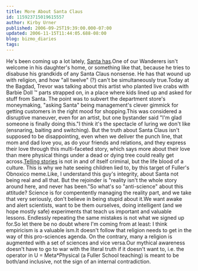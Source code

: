 ```yaml
---
title: More About Santa Claus
id: 115923715019615557
author: Kirby Urner
published: 2006-09-25T19:39:00.000-07:00
updated: 2006-11-15T11:44:05.688-08:00
blog: bizmo_diaries
tags: 
---
```


He's been coming up a lot lately, [Santa has](http://www.grunch.net/synergetics/aphiloview2.html).One of our Wanderers isn't welcome in his daughter's home, or something like that, because he tries to disabuse his grandkids of any Santa Claus nonsense. He has that wound up with religion, and how "all twelve" (?) can't be simultaneously true.Today at the Bagdad, Trevor was talking about this artist who planted live crabs with Barbie Doll ™ parts strapped on, in a place where kids lined up and asked for stuff from Santa. The point was to subvert the department store's moneymaking, "asking Santa" being management's clever gimmick for getting customers in the right mood for shopping.This was considered a disruptive maneuver, even for an artist, but one bystander said "I'm glad someone is finally doing this."I think it's the spectacle of luring we don't like (ensnaring, baiting and switching). But the truth about Santa Claus isn't supposed to be disappointing, even when we deliver the punch line, that mom and dad love you, as do your friends and relations, and they express their love through this multi-faceted story, which says more about their love than mere physical things under a dead or dying tree could really get across.[Telling stories](http://mybizmo.blogspot.com/2005/02/more-wanderings.html) is not in and of itself criminal, but the life blood of a culture. This is why we hate seeing children lied to, by this target of Fuller's Obnoxico meme.Like, I understand this guy's integrity, about Santa not being real and all that. But the rejoinder is "reality isn't the whole story around here, and never has been."So what's so "anti-science" about this attitude? Science is for compentently managing the reality part, and we take that very seriously, don't believe in being stupid about it.We want awake and alert scientists, want to be them ourselves, doing intelligent (and we hope mostly safe) experiments that teach us important and valuable lessons.  Endlessly repeating the same mistakes is not what we signed up for.So let there be no doubt where I'm coming from at least: I think empiricism is a valuable ism.It doesn't follow that religion needs to get in the way of this pro-sciences agenda. On the contrary, many a religion is augmented with a set of sciences and vice versa.Our mythical awareness doesn't have to go to war with the literal truth if it doesn't want to, i.e. the operator in U = Meta*Physical (a Fuller School teaching) is meant to be both/and inclusive, not the sign of an internal contradiction.